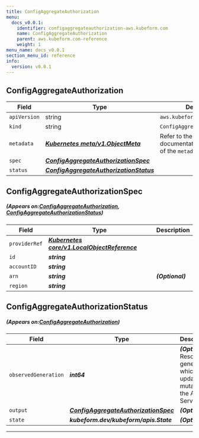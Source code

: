 ```yaml
---
title: ConfigAggregateAuthorization
menu:
  docs_v0.0.1:
    identifier: configaggregateauthorization-aws.kubeform.com
    name: ConfigAggregateAuthorization
    parent: aws.kubeform.com-reference
    weight: 1
menu_name: docs_v0.0.1
section_menu_id: reference
info:
  version: v0.0.1
---
```


## ConfigAggregateAuthorization
| Field | Type | Description |
| ------ | ----- | ----------- |
| `apiVersion` | string | `aws.kubeform.com/v1alpha1` |
|    `kind` | string | `ConfigAggregateAuthorization` |
| `metadata` | ***[Kubernetes meta/v1.ObjectMeta](https://kubernetes.io/docs/reference/generated/kubernetes-api/v1.13/#objectmeta-v1-meta)***|Refer to the Kubernetes API documentation for the fields of the `metadata` field.|
| `spec` | ***[ConfigAggregateAuthorizationSpec](#ConfigAggregateAuthorizationSpec)***||
| `status` | ***[ConfigAggregateAuthorizationStatus](#ConfigAggregateAuthorizationStatus)***||
## ConfigAggregateAuthorizationSpec
##### (Appears on:[ConfigAggregateAuthorization](#ConfigAggregateAuthorization), [ConfigAggregateAuthorizationStatus](#ConfigAggregateAuthorizationStatus))
| Field | Type | Description |
| ------ | ----- | ----------- |
| `providerRef` | ***[Kubernetes core/v1.LocalObjectReference](https://kubernetes.io/docs/reference/generated/kubernetes-api/v1.13/#localobjectreference-v1-core)***||
| `id` | ***string***||
| `accountID` | ***string***||
| `arn` | ***string***| ***(Optional)*** |
| `region` | ***string***||
## ConfigAggregateAuthorizationStatus
##### (Appears on:[ConfigAggregateAuthorization](#ConfigAggregateAuthorization))
| Field | Type | Description |
| ------ | ----- | ----------- |
| `observedGeneration` | ***int64***| ***(Optional)*** Resource generation, which is updated on mutation by the API Server.|
| `output` | ***[ConfigAggregateAuthorizationSpec](#ConfigAggregateAuthorizationSpec)***| ***(Optional)*** |
| `state` | ***kubeform.dev/kubeform/apis.State***| ***(Optional)*** |
---
